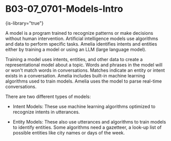 # B03-07_0701-Models-Intro

{is-library="true"}

<snippet id="B03-07_0701-Models-Intro_snippet">



A model is a program trained to recognize patterns or make decisions without human intervention. Artificial intelligence models use algorithms and data to perform specific tasks. Amelia identifies intents and entities either by training a model or using an LLM (large language model).

Training a model uses intents, entities, and other data to create a representational model about a topic. Words and phrases in the model will or won't match words in conversations. Matches indicate an entity or intent exists in a conversation. Amelia includes built-in machine learning algorithms used to train models. Amelia uses the model to parse real-time conversations.

There are two different types of models:

* Intent Models: These use machine learning algorithms optimized to recognize intents in utterances.

* Entity Models: These also use utterances and algorithms to train models to identify entities. Some algorithms need a gazetteer, a look-up list of possible entities like city names or days of the week.



</snippet>